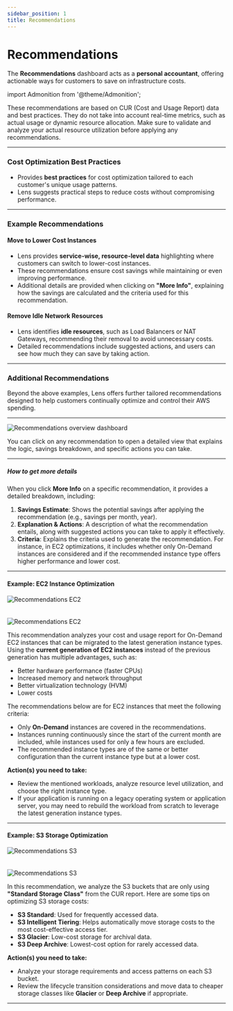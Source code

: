 ```yaml
---
sidebar_position: 1
title: Recommendations
---
```


# Recommendations

The **Recommendations** dashboard acts as a **personal accountant**, offering actionable ways for customers to save on infrastructure costs.

import Admonition from '@theme/Admonition';

<Admonition type="note" title="Note">
  These recommendations are based on CUR (Cost and Usage Report) data and best practices.
  They do not take into account real-time metrics, such as actual usage or dynamic resource allocation.
  Make sure to validate and analyze your actual resource utilization before applying any recommendations.
</Admonition>


---

### Cost Optimization Best Practices

- Provides **best practices** for cost optimization tailored to each customer's unique usage patterns.
- Lens suggests practical steps to reduce costs without compromising performance.

---

### Example Recommendations

#### Move to Lower Cost Instances

- Lens provides **service-wise, resource-level data** highlighting where customers can switch to lower-cost instances.
- These recommendations ensure cost savings while maintaining or even improving performance.
- Additional details are provided when clicking on **"More Info"**, explaining how the savings are calculated and the criteria used for this recommendation.

#### Remove Idle Network Resources

- Lens identifies **idle resources**, such as Load Balancers or NAT Gateways, recommending their removal to avoid unnecessary costs.
- Detailed recommendations include suggested actions, and users can see how much they can save by taking action.

---

### Additional Recommendations

Beyond the above examples, Lens offers further tailored recommendations designed to help customers continually optimize and control their AWS spending.

---

<div style={{ textAlign: 'center' }}>
  <img src="/img/recommendations/recommendations-overview-dashboard.png" alt="Recommendations overview dashboard" />
</div>

You can click on any recommendation to open a detailed view that explains the logic, savings breakdown, and specific actions you can take.

---

##### How to get more details

When you click **More Info** on a specific recommendation, it provides a detailed breakdown, including:

1. **Savings Estimate**: Shows the potential savings after applying the recommendation (e.g., savings per month, year).
2. **Explanation & Actions**:  A description of what the recommendation entails, along with suggested actions you can take to apply it effectively.
3. **Criteria**: Explains the criteria used to generate the recommendation. For instance, in EC2 optimizations, it includes whether only On-Demand instances are considered and if the recommended instance type offers higher performance and lower cost.

---

#### Example: EC2 Instance Optimization

<div style={{ textAlign: 'center' }}>
  <img src="/img/recommendations/recommendations-ec2-overview.png" alt="Recommendations EC2" />
</div>
<br></br>
<div style={{ textAlign: 'center' }}>
  <img src="/img/recommendations/recommendations-ec2-moreinfo.png" alt="Recommendations EC2" />
</div>

This recommendation analyzes your cost and usage report for On-Demand EC2 instances that can be migrated to the latest generation instance types. Using the **current generation of EC2 instances** instead of the previous generation has multiple advantages, such as:

- Better hardware performance (faster CPUs)
- Increased memory and network throughput
- Better virtualization technology (HVM)
- Lower costs

The recommendations below are for EC2 instances that meet the following criteria:

- Only **On-Demand** instances are covered in the recommendations.
- Instances running continuously since the start of the current month are included, while instances used for only a few hours are excluded.
- The recommended instance types are of the same or better configuration than the current instance type but at a lower cost.

**Action(s) you need to take:**

- Review the mentioned workloads, analyze resource level utilization, and choose the right instance type.
- If your application is running on a legacy operating system or application server, you may need to rebuild the workload from scratch to leverage the latest generation instance types.

---

#### Example: S3 Storage Optimization

<div style={{ textAlign: 'center' }}>
  <img src="/img/recommendations/recommendations-s3-moreinfo.png" alt="Recommendations S3" />
</div>
<br></br>
<div style={{ textAlign: 'center' }}>
  <img src="/img/recommendations/recommendations-s3-moreinfoc.png" alt="Recommendations S3" />
</div>

In this recommendation, we analyze the S3 buckets that are only using **"Standard Storage Class"** from the CUR report. Here are some tips on optimizing S3 storage costs:

- **S3 Standard**: Used for frequently accessed data.
- **S3 Intelligent Tiering**: Helps automatically move storage costs to the most cost-effective access tier.
- **S3 Glacier**: Low-cost storage for archival data.
- **S3 Deep Archive**: Lowest-cost option for rarely accessed data.

**Action(s) you need to take:**

- Analyze your storage requirements and access patterns on each S3 bucket.
- Review the lifecycle transition considerations and move data to cheaper storage classes like **Glacier** or **Deep Archive** if appropriate.

---

